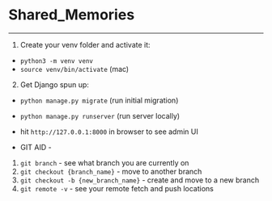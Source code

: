 # Shared_Memories
---
1. Create your venv folder and activate it:
  - `python3 -m venv venv`
  - `source venv/bin/activate` (mac)

2. Get Django spun up:
  - `python manage.py migrate` (run initial migration)
  - `python manage.py runserver` (run server locally)
  - hit `http://127.0.0.1:8000` in browser to see admin UI

- GIT AID -
1. `git branch` - see what branch you are currently on
2. `git checkout {branch_name}` - move to another branch
3. `git checkout -b {new_branch_name}` - create and move to a new branch
4. `git remote -v` - see your remote fetch and push locations